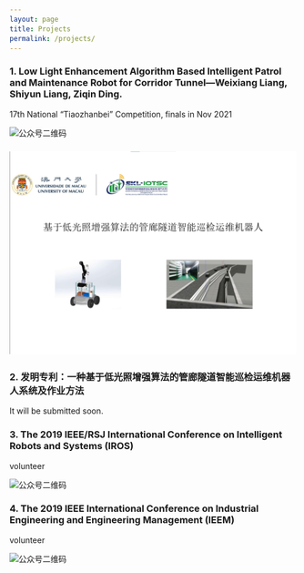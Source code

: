 ```yaml
---
layout: page
title: Projects
permalink: /projects/
---
```



### 1. Low Light Enhancement Algorithm Based Intelligent Patrol and Maintenance Robot for Corridor Tunnel—Weixiang Liang, Shiyun Liang, Ziqin Ding.

17th National “Tiaozhanbei” Competition, finals in Nov 2021

![公众号二维码](https://SwayneLeong.github.io/images/competion-1.png?imageMogr2/auto-orient/strip%7CimageView2/2/w/1240)

### [![Watch the video](https://github.com/SwayneLeong/SwayneLeong.github.io/blob/master/robotD.png)](https://www.youtube.com/watch?v=_BQ8XGXlExQ)



### 2. 发明专利：一种基于低光照增强算法的管廊隧道智能巡检运维机器人系统及作业方法

 It will be submitted soon. 
 
 
### 3. The 2019 IEEE/RSJ International Conference on Intelligent Robots and Systems (IROS)

volunteer  

![公众号二维码](https://SwayneLeong.github.io/images/iros.png?imageMogr2/auto-orient/strip%7CimageView2/2/w/1240)

### 4.	The 2019 IEEE International Conference on Industrial Engineering and Engineering Management (IEEM)
volunteer  

![公众号二维码](https://SwayneLeong.github.io/images/ieem.png?imageMogr2/auto-orient/strip%7CimageView2/2/w/1240)



